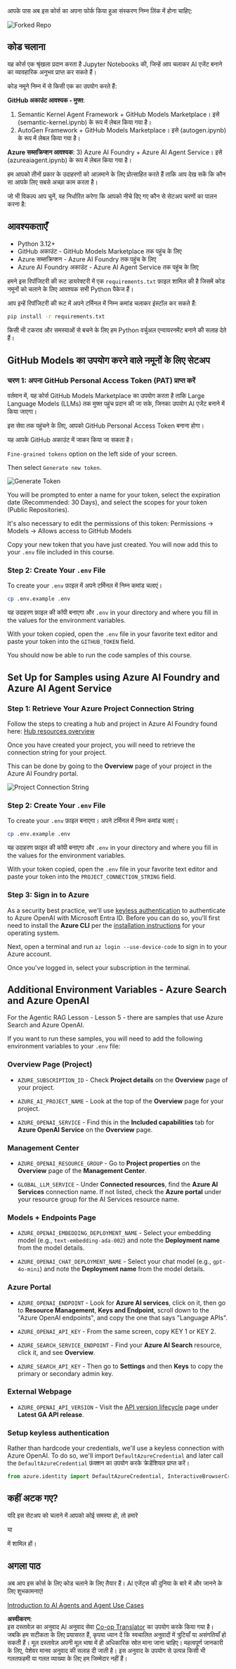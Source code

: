 <!--
CO_OP_TRANSLATOR_METADATA:
{
  "original_hash": "c729f7442eb5afd55b5522e3ad65c822",
  "translation_date": "2025-06-05T14:53:32+00:00",
  "source_file": "00-course-setup/README.md",
  "language_code": "hi"
}
-->
आपके पास अब इस कोर्स का अपना फोर्क किया हुआ संस्करण निम्न लिंक में होना चाहिए:

![Forked Repo](../../../00-course-setup/images/forked-repo.png)

## कोड चलाना

यह कोर्स एक श्रृंखला प्रदान करता है Jupyter Notebooks की, जिन्हें आप चलाकर AI एजेंट बनाने का व्यावहारिक अनुभव प्राप्त कर सकते हैं।

कोड नमूने निम्न में से किसी एक का उपयोग करते हैं:

**GitHub अकाउंट आवश्यक - मुफ्त**:

1) Semantic Kernel Agent Framework + GitHub Models Marketplace। इसे (semantic-kernel.ipynb) के रूप में लेबल किया गया है।
2) AutoGen Framework + GitHub Models Marketplace। इसे (autogen.ipynb) के रूप में लेबल किया गया है।

**Azure सब्सक्रिप्शन आवश्यक**:
3) Azure AI Foundry + Azure AI Agent Service। इसे (azureaiagent.ipynb) के रूप में लेबल किया गया है।

हम आपको तीनों प्रकार के उदाहरणों को आज़माने के लिए प्रोत्साहित करते हैं ताकि आप देख सकें कि कौन सा आपके लिए सबसे अच्छा काम करता है।

जो भी विकल्प आप चुनें, वह निर्धारित करेगा कि आपको नीचे दिए गए कौन से सेटअप चरणों का पालन करना है:

## आवश्यकताएँ

- Python 3.12+
- GitHub अकाउंट - GitHub Models Marketplace तक पहुंच के लिए
- Azure सब्सक्रिप्शन - Azure AI Foundry तक पहुंच के लिए
- Azure AI Foundry अकाउंट - Azure AI Agent Service तक पहुंच के लिए

हमने इस रिपॉजिटरी की रूट डायरेक्टरी में एक `requirements.txt` फ़ाइल शामिल की है जिसमें कोड नमूनों को चलाने के लिए आवश्यक सभी Python पैकेज हैं।

आप इन्हें रिपॉजिटरी की रूट में अपने टर्मिनल में निम्न कमांड चलाकर इंस्टॉल कर सकते हैं:

```bash
pip install -r requirements.txt
```
किसी भी टकराव और समस्याओं से बचने के लिए हम Python वर्चुअल एन्वायरनमेंट बनाने की सलाह देते हैं।

## GitHub Models का उपयोग करने वाले नमूनों के लिए सेटअप

### चरण 1: अपना GitHub Personal Access Token (PAT) प्राप्त करें

वर्तमान में, यह कोर्स GitHub Models Marketplace का उपयोग करता है ताकि Large Language Models (LLMs) तक मुफ्त पहुंच प्रदान की जा सके, जिनका उपयोग AI एजेंट बनाने में किया जाएगा।

इस सेवा तक पहुंचने के लिए, आपको GitHub Personal Access Token बनाना होगा।

यह आपके GitHub अकाउंट में जाकर किया जा सकता है।

`Fine-grained tokens` option on the left side of your screen.

Then select `Generate new token`.

![Generate Token](../../../00-course-setup/images/generate-token.png)

You will be prompted to enter a name for your token, select the expiration date (Recommended: 30 Days), and select the scopes for your token (Public Repositories).

It's also necessary to edit the permissions of this token: Permissions -> Models -> Allows access to GitHub Models

Copy your new token that you have just created. You will now add this to your `.env` file included in this course. 


### Step 2: Create Your `.env` File

To create your `.env` फ़ाइल में अपने टर्मिनल में निम्न कमांड चलाएं।

```bash
cp .env.example .env
```

यह उदाहरण फ़ाइल की कॉपी बनाएगा और `.env` in your directory and where you fill in the values for the environment variables.

With your token copied, open the `.env` file in your favorite text editor and paste your token into the `GITHUB_TOKEN` field.

You should now be able to run the code samples of this course.

## Set Up for Samples using Azure AI Foundry and Azure AI Agent Service

### Step 1: Retrieve Your Azure Project Connection String


Follow the steps to creating a hub and project in Azure AI Foundry found here: [Hub resources overview](https://learn.microsoft.com/en-us/azure/ai-foundry/concepts/ai-resources)


Once you have created your project, you will need to retrieve the connection string for your project.

This can be done by going to the **Overview** page of your project in the Azure AI Foundry portal.

![Project Connection String](../../../00-course-setup/images/project-connection-string.png)

### Step 2: Create Your `.env` File

To create your `.env` फ़ाइल बनाएगा। अपने टर्मिनल में निम्न कमांड चलाएं।

```bash
cp .env.example .env
```

यह उदाहरण फ़ाइल की कॉपी बनाएगा और `.env` in your directory and where you fill in the values for the environment variables.

With your token copied, open the `.env` file in your favorite text editor and paste your token into the `PROJECT_CONNECTION_STRING` field.

### Step 3: Sign in to Azure

As a security best practice, we'll use [keyless authentication](https://learn.microsoft.com/azure/developer/ai/keyless-connections?tabs=csharp%2Cazure-cli?WT.mc_id=academic-105485-koreyst) to authenticate to Azure OpenAI with Microsoft Entra ID. Before you can do so, you'll first need to install the **Azure CLI** per the [installation instructions](https://learn.microsoft.com/cli/azure/install-azure-cli?WT.mc_id=academic-105485-koreyst) for your operating system.

Next, open a terminal and run `az login --use-device-code` to sign in to your Azure account.

Once you've logged in, select your subscription in the terminal.


## Additional Environment Variables - Azure Search and Azure OpenAI 

For the Agentic RAG Lesson - Lesson 5 - there are samples that use Azure Search and Azure OpenAI.

If you want to run these samples, you will need to add the following environment variables to your `.env` file:

### Overview Page (Project)

- `AZURE_SUBSCRIPTION_ID` - Check **Project details** on the **Overview** page of your project.

- `AZURE_AI_PROJECT_NAME` - Look at the top of the **Overview** page for your project.

- `AZURE_OPENAI_SERVICE` - Find this in the **Included capabilities** tab for **Azure OpenAI Service** on the **Overview** page.

### Management Center

- `AZURE_OPENAI_RESOURCE_GROUP` - Go to **Project properties** on the **Overview** page of the **Management Center**.

- `GLOBAL_LLM_SERVICE` - Under **Connected resources**, find the **Azure AI Services** connection name. If not listed, check the **Azure portal** under your resource group for the AI Services resource name.

### Models + Endpoints Page

- `AZURE_OPENAI_EMBEDDING_DEPLOYMENT_NAME` - Select your embedding model (e.g., `text-embedding-ada-002`) and note the **Deployment name** from the model details.

- `AZURE_OPENAI_CHAT_DEPLOYMENT_NAME` - Select your chat model (e.g., `gpt-4o-mini`) and note the **Deployment name** from the model details.

### Azure Portal

- `AZURE_OPENAI_ENDPOINT` - Look for **Azure AI services**, click on it, then go to **Resource Management**, **Keys and Endpoint**, scroll down to the "Azure OpenAI endpoints", and copy the one that says "Language APIs".

- `AZURE_OPENAI_API_KEY` - From the same screen, copy KEY 1 or KEY 2.

- `AZURE_SEARCH_SERVICE_ENDPOINT` - Find your **Azure AI Search** resource, click it, and see **Overview**.

- `AZURE_SEARCH_API_KEY` - Then go to **Settings** and then **Keys** to copy the primary or secondary admin key.

### External Webpage

- `AZURE_OPENAI_API_VERSION` - Visit the [API version lifecycle](https://learn.microsoft.com/en-us/azure/ai-services/openai/api-version-deprecation#latest-ga-api-release) page under **Latest GA API release**.

### Setup keyless authentication

Rather than hardcode your credentials, we'll use a keyless connection with Azure OpenAI. To do so, we'll import `DefaultAzureCredential` and later call the `DefaultAzureCredential` फ़ंक्शन का उपयोग करके क्रेडेंशियल प्राप्त करें।

```python
from azure.identity import DefaultAzureCredential, InteractiveBrowserCredential
```

## कहीं अटक गए?

यदि इस सेटअप को चलाने में आपको कोई समस्या हो, तो हमारे 

या 

में शामिल हों।

## अगला पाठ

अब आप इस कोर्स के लिए कोड चलाने के लिए तैयार हैं। AI एजेंट्स की दुनिया के बारे में और जानने के लिए शुभकामनाएं!

[Introduction to AI Agents and Agent Use Cases](../01-intro-to-ai-agents/README.md)

**अस्वीकरण**:  
इस दस्तावेज़ का अनुवाद AI अनुवाद सेवा [Co-op Translator](https://github.com/Azure/co-op-translator) का उपयोग करके किया गया है। जबकि हम सटीकता के लिए प्रयासरत हैं, कृपया ध्यान दें कि स्वचालित अनुवादों में त्रुटियाँ या असंगतियाँ हो सकती हैं। मूल दस्तावेज़ अपनी मूल भाषा में ही अधिकारिक स्रोत माना जाना चाहिए। महत्वपूर्ण जानकारी के लिए, पेशेवर मानव अनुवाद की सलाह दी जाती है। इस अनुवाद के उपयोग से उत्पन्न किसी भी गलतफहमी या गलत व्याख्या के लिए हम जिम्मेदार नहीं हैं।